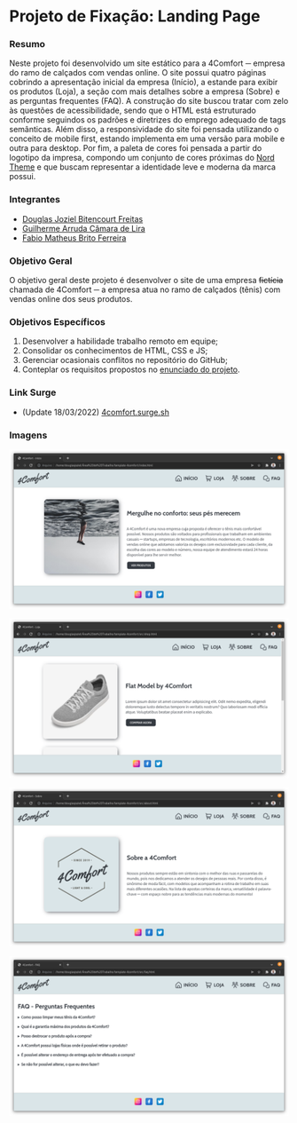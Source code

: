 
# Projeto de Fixação: Landing Page

### Resumo
Neste projeto foi desenvolvido um site estático para a 4Comfort ─ empresa do ramo de calçados com vendas online. O site possui quatro páginas cobrindo a apresentação inicial da empresa (Início), a estande para exibir os produtos (Loja), a seção com mais detalhes sobre a empresa (Sobre) e as perguntas frequentes (FAQ). A construção do site buscou tratar com zelo às questões de acessibilidade, sendo que o HTML está estruturado conforme seguindos os padrões e diretrizes do emprego adequado de tags semânticas. Além disso, a responsividade do site foi pensada utilizando o conceito de mobile first, estando implementa em uma versão para mobile e outra para desktop. Por fim, a paleta de cores foi pensada a partir do logotipo da impresa, compondo um conjunto de cores próximas do [Nord Theme](https://www.nordtheme.com/) e que buscam representar a identidade leve e moderna da marca possui.

### Integrantes
- [Douglas Joziel Bitencourt Freitas](https://github.com/douglas-joziel)
- [Guilherme Arruda Câmara de Lira](https://github.com/Guilhermearrud)
- [Fabio Matheus Brito Ferreira](https://github.com/FabioMatheus777)

### Objetivo Geral
O objetivo geral deste projeto é desenvolver o site de uma empresa ~~fictícia~~ chamada de 4Comfort ─ a empresa atua no ramo de calçados (tênis) com vendas online dos seus produtos.

### Objetivos Específicos
1. Desenvolver a habilidade trabalho remoto em equipe;
2. Consolidar os conhecimentos de HTML, CSS e JS;
3. Gerenciar ocasionais conflitos no repositório do GitHub;
4. Conteplar os requisitos propostos no [enunciado do projeto](https://labenu.notion.site/Projeto-de-Fixa-o-Landing-Page-e46f233c072e49d69950cfa49cd29e13).

### Link Surge
- (Update 18/03/2022) [4comfort.surge.sh](http://landing-page12-4comfort.surge.sh/)

### Imagens
![plot](./draft/print-01.png)

![plot](./draft/print-02.png)

![plot](./draft/print-03.png)

![plot](./draft/print-04.png)
